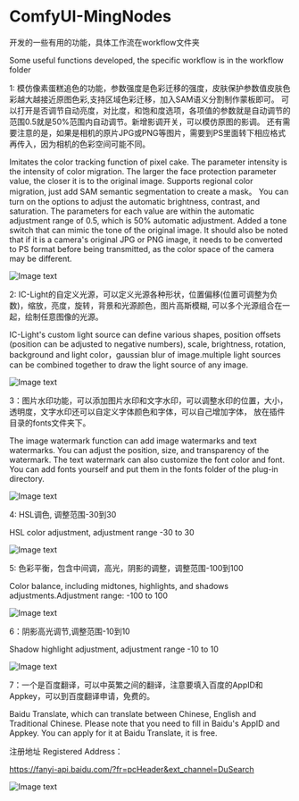 # ComfyUI-MingNodes

开发的一些有用的功能，具体工作流在workflow文件夹

Some useful  functions developed, the specific workflow is in the workflow folder

1: 模仿像素蛋糕追色的功能，参数强度是色彩迁移的强度，皮肤保护参数值皮肤色彩越大越接近原图色彩,支持区域色彩迁移，加入SAM语义分割制作蒙板即可。
可以打开是否调节自动亮度，对比度，和饱和度选项，各项值的参数就是自动调节的范围0.5就是50%范围内自动调节。新增影调开关，可以模仿原图的影调。 
还有需要注意的是，如果是相机的原片JPG或PNG等图片，需要到PS里面转下相应格式再传入，因为相机的色彩空间可能不同。

Imitates the color tracking function of pixel cake. The parameter intensity is the intensity of color migration. 
The larger the face protection parameter value, the closer it is to the original image.
Supports regional color migration, just add SAM semantic segmentation to create a mask。
You can turn on the options to adjust the automatic brightness, contrast, and saturation. 
The parameters for each value are within the automatic adjustment range of 0.5, which is 50% automatic adjustment.
Added a tone switch that can mimic the tone of the original image.
It should also be noted that if it is a camera's original JPG or PNG image, 
it needs to be converted to PS format before being transmitted, as the color space of the camera may be different.

![Image text](https://github.com/mingsky-ai/ComfyUI-MingNodes/blob/main/images/imitation1.png?raw=true)

2: IC-Light的自定义光源，可以定义光源各种形状，位置偏移(位置可调整为负数)，缩放，亮度，旋转，背景和光源颜色，图片高斯模糊,
可以多个光源组合在一起，绘制任意图像的光源。

IC-Light's custom light source can define various shapes, position offsets (position can be adjusted to negative numbers), 
scale, brightness, rotation, background and light color，gaussian blur of image.multiple light sources can be combined together to draw the light source of any image.

![Image text](https://github.com/mingsky-ai/ComfyUI-MingNodes/blob/main/images/light_source.png?raw=true)

3：图片水印功能，可以添加图片水印和文字水印，可以调整水印的位置，大小，透明度，文字水印还可以自定义字体颜色和字体，可以自己增加字体，
放在插件目录的fonts文件夹下。

The image watermark function can add image watermarks and text watermarks. You can adjust the position, size, 
and transparency of the watermark. The text watermark can also customize the font color and font. You can add fonts yourself and put them in the fonts folder of the plug-in directory.

![Image text](https://github.com/mingsky-ai/ComfyUI-MingNodes/blob/main/images/watermark.png?raw=true)

4: HSL调色, 调整范围-30到30

HSL color adjustment, adjustment range -30 to 30

![Image text](https://github.com/mingsky-ai/ComfyUI-MingNodes/blob/main/images/HSL_color.png?raw=true)

5: 色彩平衡，包含中间调，高光，阴影的调整，调整范围-100到100

Color balance, including midtones, highlights, and shadows adjustments.Adjustment range: -100 to 100

![Image text](https://github.com/mingsky-ai/ComfyUI-MingNodes/blob/main/images/color_balance.png?raw=true)

6：阴影高光调节,调整范围-10到10

Shadow highlight adjustment, adjustment range -10 to 10

![Image text](https://github.com/mingsky-ai/ComfyUI-MingNodes/blob/main/images/highlight_shadow.png?raw=true)

7：一个是百度翻译，可以中英繁之间的翻译，注意要填入百度的AppID和Appkey，可以到百度翻译申请，免费的。

Baidu Translate, which can translate between Chinese, English and Traditional Chinese. 
Please note that you need to fill in Baidu's AppID and Appkey. You can apply for it at Baidu Translate, it is free.

注册地址 Registered Address：

<https://fanyi-api.baidu.com/?fr=pcHeader&ext_channel=DuSearch>

![Image text](https://github.com/mingsky-ai/ComfyUI-MingNodes/blob/main/images/baidu_translate.png?raw=true)







